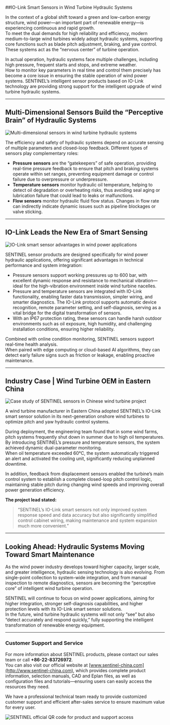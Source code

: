 ##IO-Link Smart Sensors in Wind Turbine Hydraulic Systems

In the context of a global shift toward a green and low-carbon energy structure, wind power—an important part of renewable energy—is experiencing continuous and rapid growth.  
To meet the dual demands for high reliability and efficiency, modern medium-to-large wind turbines widely adopt hydraulic systems, supporting core functions such as blade pitch adjustment, braking, and yaw control. These systems act as the “nervous center” of turbine operation.

In actual operation, hydraulic systems face multiple challenges, including high pressure, frequent starts and stops, and extreme weather.  
How to monitor key parameters in real time and control them precisely has become a core issue in ensuring the stable operation of wind power systems. SENTINEL’s intelligent sensor products based on IO-Link technology are providing strong support for the intelligent upgrade of wind turbine hydraulic systems.

---

## Multi-Dimensional Sensors Build the “Perceptive Brain” of Hydraulic Systems
![Multi-dimensional sensors in wind turbine hydraulic systems](http://image.sentinel-china.com/202507181159019.png)

The efficiency and safety of hydraulic systems depend on accurate sensing of multiple parameters and closed-loop feedback. Different types of sensors play complementary roles:

- **Pressure sensors** are the “gatekeepers” of safe operation, providing real-time pressure feedback to ensure that pitch and braking systems operate within set ranges, preventing equipment damage or control failure due to overpressure or underpressure.  
- **Temperature sensors** monitor hydraulic oil temperature, helping to detect oil degradation or overheating risks, thus avoiding seal aging or lubrication failure that could lead to leaks or malfunctions.  
- **Flow sensors** monitor hydraulic fluid flow status. Changes in flow rate can indirectly indicate dynamic issues such as pipeline blockages or valve sticking.

---

## IO-Link Leads the New Era of Smart Sensing
![IO-Link smart sensor advantages in wind power applications](http://image.sentinel-china.com/202507181139982.png)

SENTINEL sensor products are designed specifically for wind power hydraulic applications, offering significant advantages in technical performance and system integration:

- Pressure sensors support working pressures up to 600 bar, with excellent dynamic response and resistance to mechanical vibration—ideal for the high-vibration environment inside wind turbine nacelles.  
- Pressure and temperature sensors are integrated with IO-Link functionality, enabling faster data transmission, simpler wiring, and smarter diagnostics. The IO-Link protocol supports automatic device recognition, remote parameter setting, and self-diagnosis, serving as a vital bridge for the digital transformation of sensors.  
- With an IP67 protection rating, these sensors can handle harsh outdoor environments such as oil exposure, high humidity, and challenging installation conditions, ensuring higher reliability.

Combined with online condition monitoring, SENTINEL sensors support real-time health analysis.  
When paired with edge computing or cloud-based AI algorithms, they can detect early failure signs such as friction or leakage, enabling proactive maintenance.

---

## Industry Case | Wind Turbine OEM in Eastern China
![Case study of SENTINEL sensors in Chinese wind turbine project](http://image.sentinel-china.com/202507181343901.png)

A wind turbine manufacturer in Eastern China adopted SENTINEL’s IO-Link smart sensor solution in its next-generation onshore wind turbines to optimize pitch and yaw hydraulic control systems.

During deployment, the engineering team found that in some wind farms, pitch systems frequently shut down in summer due to high oil temperatures. By introducing SENTINEL’s pressure and temperature sensors, the system achieved dynamic dual-parameter monitoring.  
When oil temperature exceeded 60°C, the system automatically triggered an alert and activated the cooling unit, significantly reducing unplanned downtime.

In addition, feedback from displacement sensors enabled the turbine’s main control system to establish a complete closed-loop pitch control logic, maintaining stable pitch during changing wind speeds and improving overall power generation efficiency.

**The project lead stated:**  
> “SENTINEL’s IO-Link smart sensors not only improved system response speed and data accuracy but also significantly simplified control cabinet wiring, making maintenance and system expansion much more convenient.”

---

## Looking Ahead: Hydraulic Systems Moving Toward Smart Maintenance

As the wind power industry develops toward higher capacity, larger scale, and greater intelligence, hydraulic sensing technology is also evolving. From single-point collection to system-wide integration, and from manual inspection to remote diagnostics, sensors are becoming the “perceptive core” of intelligent wind turbine operation.

SENTINEL will continue to focus on wind power applications, aiming for higher integration, stronger self-diagnosis capabilities, and higher protection levels with its IO-Link smart sensor solutions.  
In the future, wind turbine hydraulic systems will not only “see” but also “detect accurately and respond quickly,” fully supporting the intelligent transformation of renewable energy equipment.

---

### Customer Support and Service

For more information about SENTINEL products, please contact our sales team or call **+86-22-83726972**.  
You can also visit our official website at [www.sentinel-china.com](http://www.sentinel-china.com), which provides complete product information, selection manuals, CAD and Eplan files, as well as configuration files and tutorials—ensuring users can easily access the resources they need.

We have a professional technical team ready to provide customized customer support and efficient after-sales service to ensure maximum value for every user.

![SENTINEL official QR code for product and support access](https://image.sentinel-china.com/2024-08-24-%E5%AE%98%E6%96%B9%E4%BA%8C%E7%BB%B4%E7%A0%81%E5%90%88%E9%9B%86.png)
